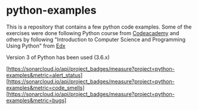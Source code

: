 # python-examples
This is a repository that contains a few python code examples. Some of the exercises were done following Python course from [Codeacademy](https://www.codecademy.com/learn/learn-python) and others by following "Introduction to Computer Science and Programming Using Python" from [Edx](https://www.edx.org/course/introduction-computer-science-mitx-6-00-1x-11)

Version 3 of Python has been used (3.6.x)

[https://sonarcloud.io/api/project_badges/measure?project=python-examples&metric=alert_status]
[https://sonarcloud.io/api/project_badges/measure?project=python-examples&metric=code_smells]
[https://sonarcloud.io/api/project_badges/measure?project=python-examples&metric=bugs]
